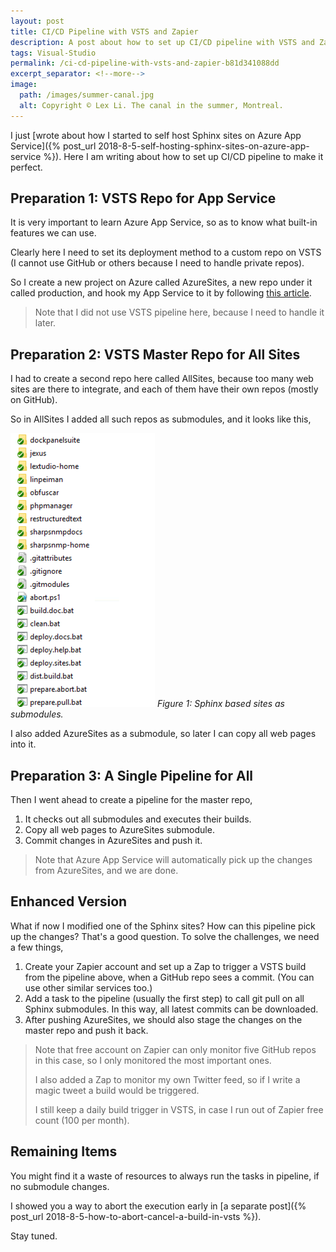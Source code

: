 ```yaml
---
layout: post
title: CI/CD Pipeline with VSTS and Zapier
description: A post about how to set up CI/CD pipeline with VSTS and Zapier.
tags: Visual-Studio
permalink: /ci-cd-pipeline-with-vsts-and-zapier-b81d341088dd
excerpt_separator: <!--more-->
image:
  path: /images/summer-canal.jpg
  alt: Copyright © Lex Li. The canal in the summer, Montreal.
---
```


I just [wrote about how I started to self host Sphinx sites on Azure App Service]({% post_url 2018-8-5-self-hosting-sphinx-sites-on-azure-app-service %}). Here I am writing about how to set up CI/CD pipeline to make it perfect.
<!--more-->

## Preparation 1: VSTS Repo for App Service

It is very important to learn Azure App Service, so as to know what built-in features we can use.

Clearly here I need to set its deployment method to a custom repo on VSTS (I cannot use GitHub or others because I need to handle private repos).

So I create a new project on Azure called AzureSites, a new repo under it called production, and hook my App Service to it by following [this article](https://learn.microsoft.com/en-us/azure/app-service/deploy-continuous-deployment?tabs=github#deploy-continuously-from-vsts).

> Note that I did not use VSTS pipeline here, because I need to handle it later.

## Preparation 2: VSTS Master Repo for All Sites

I had to create a second repo here called AllSites, because too many web sites are there to integrate, and each of them have their own repos (mostly on GitHub).

So in AllSites I added all such repos as submodules, and it looks like this,

![img-description](/images/sphinx-repos.png)
_Figure 1: Sphinx based sites as submodules._

I also added AzureSites as a submodule, so later I can copy all web pages into it.

## Preparation 3: A Single Pipeline for All

Then I went ahead to create a pipeline for the master repo,

1. It checks out all submodules and executes their builds.
1. Copy all web pages to AzureSites submodule.
1. Commit changes in AzureSites and push it.

> Note that Azure App Service will automatically pick up the changes from AzureSites, and we are done.

## Enhanced Version

What if now I modified one of the Sphinx sites? How can this pipeline pick up the changes? That's a good question. To solve the challenges, we need a few things,

1. Create your Zapier account and set up a Zap to trigger a VSTS build from the pipeline above, when a GitHub repo sees a commit. (You can use other similar services too.)
1. Add a task to the pipeline (usually the first step) to call git pull on all Sphinx submodules. In this way, all latest commits can be downloaded.
1. After pushing AzureSites, we should also stage the changes on the master repo and push it back.

> Note that free account on Zapier can only monitor five GitHub repos in this case, so I only monitored the most important ones.
>
> I also added a Zap to monitor my own Twitter feed, so if I write a magic tweet a build would be triggered.
>
> I still keep a daily build trigger in VSTS, in case I run out of Zapier free count (100 per month).

## Remaining Items

You might find it a waste of resources to always run the tasks in pipeline, if no submodule changes.

I showed you a way to abort the execution early in [a separate post]({% post_url 2018-8-5-how-to-abort-cancel-a-build-in-vsts %}).

Stay tuned.
